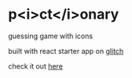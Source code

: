 # p\<i\>ct\</i\>onary
guessing game with icons

built with react starter app on [glitch](https://glitch.com) 

check it out [here](https://pictionary.glitch.me)
